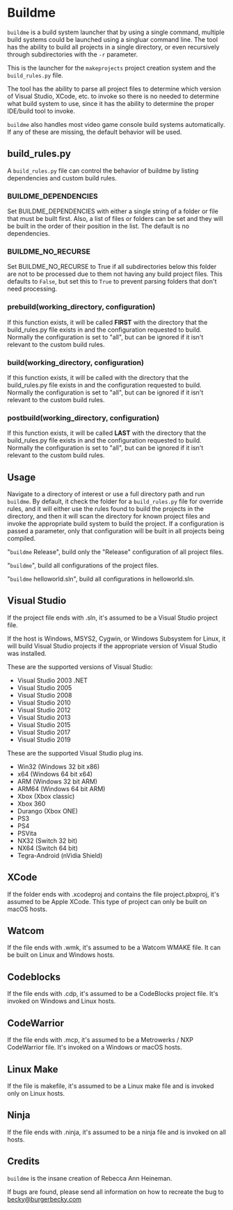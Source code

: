 # Buildme

``buildme`` is a build system launcher that by using a single command, multiple build systems could be launched using a singluar command line. The tool has the ability to build all projects in a single directory, or even recursively through subdirectories with the ``-r`` parameter.

This is the launcher for the ``makeprojects`` project creation system and the ``build_rules.py`` file.

The tool has the ability to parse all project files to determine which version of Visual Studio, XCode, etc. to invoke so there is no needed to determine what build system to use, since it has the ability to determine the proper IDE/build tool to invoke.

``buildme`` also handles most video game console build systems automatically. If any of these are missing, the default behavior will be used.

## build_rules.py

A ``build_rules.py`` file can control the behavior of buildme by listing dependencies and custom build rules.

### BUILDME_DEPENDENCIES

Set BUILDME_DEPENDENCIES with either a single string of a folder or file that must be built first. Also, a list of files or folders can be set and they will be built in the order of their position in the list. The default is no dependencies.

### BUILDME_NO_RECURSE

Set BUILDME_NO_RECURSE to True if all subdirectories below this folder are not to be processed due to them not having any build project files. This defaults to ``False``, but set this to ``True`` to prevent parsing folders that don't need processing.

### prebuild(working_directory, configuration)

If this function exists, it will be called **FIRST** with the directory that the build_rules.py file exists in and the configuration requested to build. Normally the configuration is set to "all", but can be ignored if it isn't relevant to the custom build rules.

### build(working_directory, configuration)

If this function exists, it will be called with the directory that the build_rules.py file exists in and the configuration requested to build. Normally the configuration is set to "all", but can be ignored if it isn't relevant to the custom build rules.

### postbuild(working_directory, configuration)

If this function exists, it will be called **LAST** with the directory that the build_rules.py file exists in and the configuration requested to build. Normally the configuration is set to "all", but can be ignored if it isn't relevant to the custom build rules.

## Usage

Navigate to a directory of interest or use a full directory path and run ``buildme``. By default, it check the folder for a ``build_rules.py`` file for override rules, and it will either use the rules found to build the projects in the directory, and then it will scan the directory for known project files and invoke the appropriate build system to build the project. If a configuration is passed a parameter, only that configuration will be built in all projects being compiled.

"``buildme`` Release", build only the "Release" configuration of all project files.

"``buildme``", build all configurations of the project files.

"``buildme`` helloworld.sln", build all configurations in helloworld.sln.

## Visual Studio

If the project file ends with .sln, it's assumed to be a Visual Studio project file.

If the host is Windows, MSYS2, Cygwin, or Windows Subsystem for Linux, it will build Visual Studio projects if the appropriate version of Visual Studio was installed.

These are the supported versions of Visual Studio:

- Visual Studio 2003 .NET
- Visual Studio 2005
- Visual Studio 2008
- Visual Studio 2010
- Visual Studio 2012
- Visual Studio 2013
- Visual Studio 2015
- Visual Studio 2017
- Visual Studio 2019

These are the supported Visual Studio plug ins.

- Win32 (Windows 32 bit x86)
- x64 (Windows 64 bit x64)
- ARM (Windows 32 bit ARM)
- ARM64 (Windows 64 bit ARM)
- Xbox (Xbox classic)
- Xbox 360
- Durango (Xbox ONE)
- PS3
- PS4
- PSVita
- NX32 (Switch 32 bit)
- NX64 (Switch 64 bit)
- Tegra-Android (nVidia Shield)

## XCode

If the folder ends with .xcodeproj and contains the file project.pbxproj, it's assumed to be Apple XCode. This type of project can only be built on macOS hosts.

## Watcom

If the file ends with .wmk, it's assumed to be a Watcom WMAKE file. It can be built on Linux and Windows hosts.

## Codeblocks

If the file ends with .cdp, it's assumed to be a CodeBlocks project file. It's invoked on Windows and Linux hosts.

## CodeWarrior

If the file ends with .mcp, it's assumed to be a Metrowerks / NXP CodeWarrior file. It's invoked on a Windows or macOS hosts.

## Linux Make

If the file is makefile, it's assumed to be a Linux make file and is invoked only on Linux hosts.

## Ninja

If the file ends with .ninja, it's assumed to be a ninja file and is invoked on all hosts.

## Credits

``buildme`` is the insane creation of Rebecca Ann Heineman.

If bugs are found, please send all information on how to recreate the bug to [becky@burgerbecky.com](mailto:becky@burgerbecky.com)
